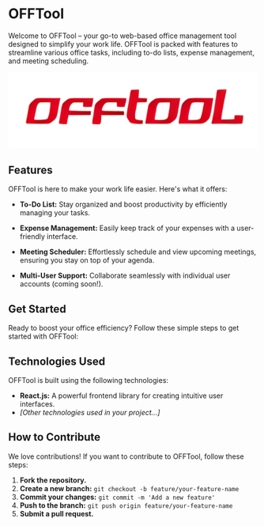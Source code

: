 # OFFTool

Welcome to OFFTool – your go-to web-based office management tool designed to simplify your work life. OFFTool is packed with features to streamline various office tasks, including to-do lists, expense management, and meeting scheduling.

![OFFTool Logo](src/assets/offtool_old.png)


## Features

OFFTool is here to make your work life easier. Here's what it offers:

- **To-Do List:** Stay organized and boost productivity by efficiently managing your tasks.

- **Expense Management:** Easily keep track of your expenses with a user-friendly interface.

- **Meeting Scheduler:** Effortlessly schedule and view upcoming meetings, ensuring you stay on top of your agenda.

- **Multi-User Support:** Collaborate seamlessly with individual user accounts (coming soon!).

## Get Started

Ready to boost your office efficiency? Follow these simple steps to get started with OFFTool:


## Technologies Used

OFFTool is built using the following technologies:

- **React.js:** A powerful frontend library for creating intuitive user interfaces.
- *[Other technologies used in your project...]*

## How to Contribute

We love contributions! If you want to contribute to OFFTool, follow these steps:

1. **Fork the repository.**
2. **Create a new branch:** `git checkout -b feature/your-feature-name`
3. **Commit your changes:** `git commit -m 'Add a new feature'`
4. **Push to the branch:** `git push origin feature/your-feature-name`
5. **Submit a pull request.**


